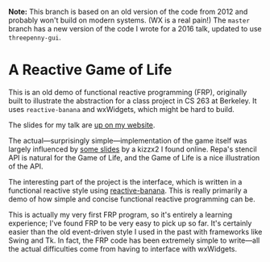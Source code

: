 **Note:** This branch is based on an old version of the code from 2012 and probably won't build on modern systems. (WX is a real pain!) The `master` branch has a new version of the code I wrote for a 2016 talk, updated to use `threepenny-gui`.

# A Reactive Game of Life

This is an old demo of functional reactive programming (FRP), originally built to illustrate the abstraction for a class project in CS 263 at Berkeley. It uses `reactive-banana` and wxWidgets, which might be hard to build.

The slides for my talk are [up on my website](http://jelv.is/frp).

[1]: http://en.wikipedia.org/wiki/Conway%27s_Game_of_Life

The actual—surprisingly simple—implementation of the game itself was largely influenced by [some slides][2] by a kizzx2 I found online. Repa's stencil API is natural for the Game of Life, and the Game of Life is a nice illustration of the API.

[2]: http://illustratedhaskell.org/index.php/2011/09/24/conways-game-of-life-with-repa/

The interesting part of the project is the interface, which is written in a functional reactive style using [reactive-banana][3]. This is really primarily a demo of how simple and concise functional reactive programming can be. 

[3]: http://www.haskell.org/haskellwiki/Reactive-banana

This is actually my very first FRP program, so it's entirely a learning experience; I've found FRP to be very easy to pick up so far. It's certainly easier than the old event-driven style I used in the past with frameworks like Swing and Tk. In fact, the FRP code has been extremely simple to write—all the actual difficulties come from having to interface with wxWidgets.
